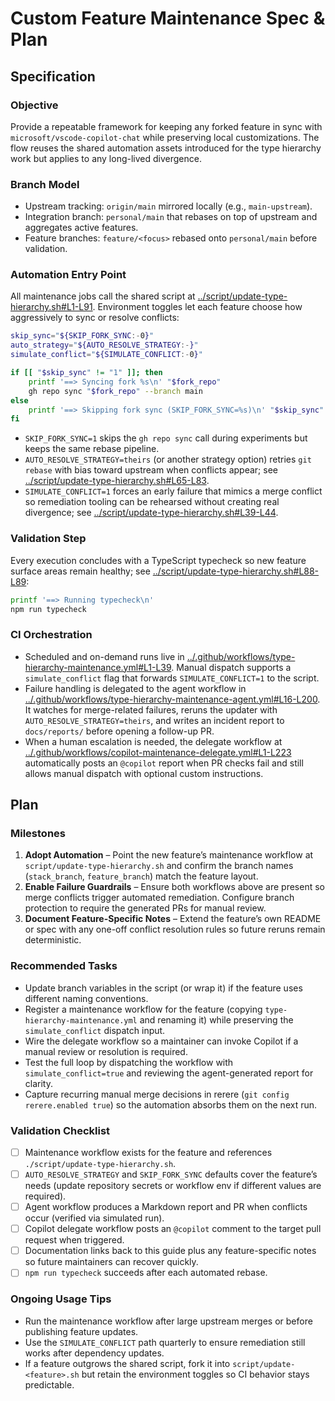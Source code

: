 # Custom Feature Maintenance Spec & Plan

## Specification

### Objective
Provide a repeatable framework for keeping any forked feature in sync with `microsoft/vscode-copilot-chat` while preserving local customizations. The flow reuses the shared automation assets introduced for the type hierarchy work but applies to any long-lived divergence.

### Branch Model
- Upstream tracking: `origin/main` mirrored locally (e.g., `main-upstream`).
- Integration branch: `personal/main` that rebases on top of upstream and aggregates active features.
- Feature branches: `feature/<focus>` rebased onto `personal/main` before validation.

### Automation Entry Point
All maintenance jobs call the shared script at [../script/update-type-hierarchy.sh#L1-L91](../script/update-type-hierarchy.sh#L1-L91). Environment toggles let each feature choose how aggressively to sync or resolve conflicts:
```bash
skip_sync="${SKIP_FORK_SYNC:-0}"
auto_strategy="${AUTO_RESOLVE_STRATEGY:-}"
simulate_conflict="${SIMULATE_CONFLICT:-0}"

if [[ "$skip_sync" != "1" ]]; then
	printf '==> Syncing fork %s\n' "$fork_repo"
	gh repo sync "$fork_repo" --branch main
else
	printf '==> Skipping fork sync (SKIP_FORK_SYNC=%s)\n' "$skip_sync"
fi
```
- `SKIP_FORK_SYNC=1` skips the `gh repo sync` call during experiments but keeps the same rebase pipeline.
- `AUTO_RESOLVE_STRATEGY=theirs` (or another strategy option) retries `git rebase` with bias toward upstream when conflicts appear; see [../script/update-type-hierarchy.sh#L65-L83](../script/update-type-hierarchy.sh#L65-L83).
- `SIMULATE_CONFLICT=1` forces an early failure that mimics a merge conflict so remediation tooling can be rehearsed without creating real divergence; see [../script/update-type-hierarchy.sh#L39-L44](../script/update-type-hierarchy.sh#L39-L44).

### Validation Step
Every execution concludes with a TypeScript typecheck so new feature surface areas remain healthy; see [../script/update-type-hierarchy.sh#L88-L89](../script/update-type-hierarchy.sh#L88-L89):
```bash
printf '==> Running typecheck\n'
npm run typecheck
```

### CI Orchestration
- Scheduled and on-demand runs live in [../.github/workflows/type-hierarchy-maintenance.yml#L1-L39](../.github/workflows/type-hierarchy-maintenance.yml#L1-L39). Manual dispatch supports a `simulate_conflict` flag that forwards `SIMULATE_CONFLICT=1` to the script.
- Failure handling is delegated to the agent workflow in [../.github/workflows/type-hierarchy-maintenance-agent.yml#L16-L200](../.github/workflows/type-hierarchy-maintenance-agent.yml#L16-L200). It watches for merge-related failures, reruns the updater with `AUTO_RESOLVE_STRATEGY=theirs`, and writes an incident report to `docs/reports/` before opening a follow-up PR.
- When a human escalation is needed, the delegate workflow at [../.github/workflows/copilot-maintenance-delegate.yml#L1-L223](../.github/workflows/copilot-maintenance-delegate.yml#L1-L223) automatically posts an `@copilot` report when PR checks fail and still allows manual dispatch with optional custom instructions.

## Plan

### Milestones
1. **Adopt Automation** – Point the new feature’s maintenance workflow at `script/update-type-hierarchy.sh` and confirm the branch names (`stack_branch`, `feature_branch`) match the feature layout.
2. **Enable Failure Guardrails** – Ensure both workflows above are present so merge conflicts trigger automated remediation. Configure branch protection to require the generated PRs for manual review.
3. **Document Feature-Specific Notes** – Extend the feature’s own README or spec with any one-off conflict resolution rules so future reruns remain deterministic.

### Recommended Tasks
- Update branch variables in the script (or wrap it) if the feature uses different naming conventions.
- Register a maintenance workflow for the feature (copying `type-hierarchy-maintenance.yml` and renaming it) while preserving the `simulate_conflict` dispatch input.
- Wire the delegate workflow so a maintainer can invoke Copilot if a manual review or resolution is required.
- Test the full loop by dispatching the workflow with `simulate_conflict=true` and reviewing the agent-generated report for clarity.
- Capture recurring manual merge decisions in rerere (`git config rerere.enabled true`) so the automation absorbs them on the next run.

### Validation Checklist
- [ ] Maintenance workflow exists for the feature and references `./script/update-type-hierarchy.sh`.
- [ ] `AUTO_RESOLVE_STRATEGY` and `SKIP_FORK_SYNC` defaults cover the feature’s needs (update repository secrets or workflow env if different values are required).
- [ ] Agent workflow produces a Markdown report and PR when conflicts occur (verified via simulated run).
- [ ] Copilot delegate workflow posts an `@copilot` comment to the target pull request when triggered.
- [ ] Documentation links back to this guide plus any feature-specific notes so future maintainers can recover quickly.
- [ ] `npm run typecheck` succeeds after each automated rebase.

### Ongoing Usage Tips
- Run the maintenance workflow after large upstream merges or before publishing feature updates.
- Use the `SIMULATE_CONFLICT` path quarterly to ensure remediation still works after dependency updates.
- If a feature outgrows the shared script, fork it into `script/update-<feature>.sh` but retain the environment toggles so CI behavior stays predictable.

